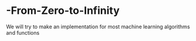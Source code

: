# -From-Zero-to-Infinity
We will try to make an implementation for most machine learning algorithms and functions
